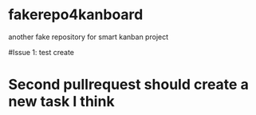 # fakerepo4kanboard
another fake repository for smart kanban project


#Issue 1: test create 


# Second pullrequest should create a new task I think
